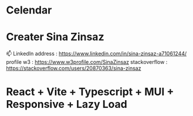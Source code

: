 # Celendar

# Creater Sina Zinsaz
📫 LinkedIn address : https://www.linkedin.com/in/sina-zinsaz-a71061244/
profile w3 : https://www.w3profile.com/SinaZinsaz
stackoverflow : https://stackoverflow.com/users/20870363/sina-zinsaz

# React + Vite + Typescript + MUI + Responsive + Lazy Load 

